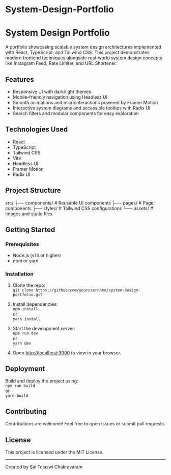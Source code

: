 # System-Design-Portfolio
# System Design Portfolio

A portfolio showcasing scalable system design architectures implemented with React, TypeScript, and Tailwind CSS. This project demonstrates modern frontend techniques alongside real-world system design concepts like Instagram Feed, Rate Limiter, and URL Shortener.

## Features
- Responsive UI with dark/light themes
- Mobile-friendly navigation using Headless UI
- Smooth animations and microinteractions powered by Framer Motion
- Interactive system diagrams and accessible tooltips with Radix UI
- Search filters and modular components for easy exploration

## Technologies Used
- React
- TypeScript
- Tailwind CSS
- Vite
- Headless UI
- Framer Motion
- Radix UI

## Project Structure
src/
├── components/ # Reusable UI components
├── pages/ # Page components
├── styles/ # Tailwind CSS configurations
└── assets/ # Images and static files


## Getting Started

### Prerequisites
- Node.js (v14 or higher)
- npm or yarn

### Installation
1. Clone the repo:  
   `git clone https://github.com/yourusername/system-design-portfolio.git`

2. Install dependencies:  
   `npm install`  
   or  
   `yarn install`

3. Start the development server:  
   `npm run dev`  
   or  
   `yarn dev`

4. Open [http://localhost:3000](http://localhost:3000) to view in your browser.

## Deployment

Build and deploy the project using:  
`npm run build`  
or  
`yarn build`

## Contributing

Contributions are welcome! Feel free to open issues or submit pull requests.

## License

This project is licensed under the MIT License.

---

Created by Sai Tejaswi Chakravaram
